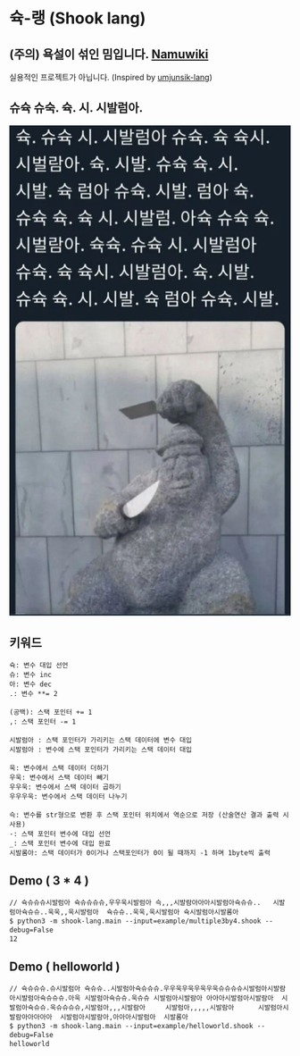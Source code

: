 # 슉-랭 (Shook lang)

## (주의) 욕설이 섞인 밈입니다. [Namuwiki](https://namu.wiki/w/%EC%8A%88%EC%8A%89%20%EC%8A%88%EC%88%99.%20%EC%8A%89.%20%EC%8B%9C.%20%EC%8B%9C%EB%B0%9C%EB%9F%BC%EC%95%84.?from=%EC%8A%89%20%EC%8A%88%EC%8A%89)
실용적인 프로젝트가 아닙니다. (Inspired by [umjunsik-lang](https://github.com/rycont/umjunsik-lang/))


## 슈슉 슈숙. 슉. 시. 시발럼아.
![Shoo-Shook](./assets/shook.png)


## 키워드
```
슉: 변수 대입 선언
슈: 변수 inc
아: 변수 dec
.: 변수 **= 2

(공백): 스택 포인터 += 1
,: 스택 포인터 -= 1

시발럼아 : 스택 포인터가 가리키는 스택 데이터에 변수 대입
시발럼아 : 변수에 스택 포인터가 가리키는 스택 데이터 대입

욱: 변수에서 스택 데이터 더하기
우욱: 변수에서 스택 데이터 빼기
우우욱: 변수에서 스택 데이터 곱하기
우우우욱: 변수에서 스택 데이터 나누기

슥: 변수를 str형으로 변환 후 스택 포인터 위치에서 역순으로 저장 (산술연산 결과 출력 시 사용)
-: 스택 포인터 변수에 대입 선언
_: 스택 포인터 변수에 대입 완료
시발롬아: 스택 데이터가 0이거나 스택포인터가 0이 될 때까지 -1 하며 1byte씩 출력
```

## Demo ( 3 * 4 )
```
// 슉슈슈슈시발럼아 슉슈슈슈슈,우우욱시발럼아 슥,,,시발람아아아시발럼아슉슈슈..   시발럼아슉슈슈..욱욱,,욱시발럼아  슉슈슈..욱욱,욱시발럼아 슉시발럼아시발롬아
$ python3 -m shook-lang.main --input=example/multiple3by4.shook --debug=False
12
```

## Demo ( helloworld )
```
// 슉슈슈슈.슈시발럼아 슉슈슈..시발럼아슉슈슈슈.우우욱우욱우욱우욱슈슈슈슈시발럼아시발람아시발럼아슉슈슈슈.아욱 시발럼아슉슈슈.욱슈슈 시발럼아시발람아 아아아시발럼아시발람아  시발럼아슉슈슈.욱슈슈슈슈,시발럼아,,,시발람아     시발럼아,,,,,시발람아      시발럼아시발람아아아아아  시발럼아시발람아,아아아시발럼아  시발롬아
$ python3 -m shook-lang.main --input=example/helloworld.shook --debug=False
helloworld
```
